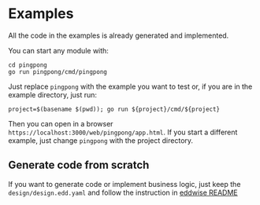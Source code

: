 # Examples

All the code in the examples is already generated and implemented.

You can start any module with:

```shell
cd pingpong
go run pingpong/cmd/pingpong
```

Just replace `pingpong` with the example you want to test or, if you are in the example directory, just run:

```shell
project=$(basename $(pwd)); go run ${project}/cmd/${project}
```

Then you can open in a browser `https://localhost:3000/web/pingpong/app.html`. If you start a different example,
just change `pingpong` with the project directory.

## Generate code from scratch

If you want to generate code or implement business logic, just keep the `design/design.edd.yaml` and follow the instruction in [eddwise README](https://github.com/exelr/eddwise)


